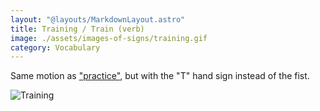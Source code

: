 ```yaml
---
layout: "@layouts/MarkdownLayout.astro"
title: Training / Train (verb)
image: ./assets/images-of-signs/training.gif
category: Vocabulary
---
```


Same motion as ["practice"](../practice),
but with the "T" hand sign instead of the fist.

![Training](@signs/training.gif)
